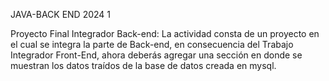 JAVA-BACK END 2024 1

Proyecto Final Integrador Back-end: 
La actividad consta de un proyecto en el cual se integra la parte de Back-end, en consecuencia del Trabajo Integrador Front-End, ahora deberás agregar una sección en donde se muestran los datos traídos de la base de datos creada en mysql.
